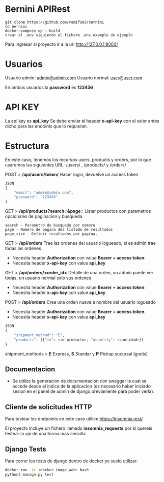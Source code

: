 # Bernini APIRest

```code
git clone https://github.com/remifu93/bernini
cd bernini
docker-compose up --build
crear el .env siguiendo el fichero .enx.example de ejemplo
```

Para ingresar al proyecto ir a la url http://127.0.0.1:8000/

# Usuarios
Usuario admin: admin@admin.com
Usuario normal: user@user.com

En ambos usuarios la **password** es **123456**

# API KEY
La api key es **api_key**
Se debe enviar el header **x-api-key** con el valor antes dicho para las endoints que lo requieran.


# Estructura
En este caso, tenemos los recursos users, products y orders, por lo que usaremos las siguientes URL: /users/ , /products/ y /orders/

POST > **/api/users/token/**
Hacer login, devuelve un access token
```sh
JSON
{
    "email": "admin@admin.com",
    "password": "123456"
}
```

GET > **/api/products?search=<termino busqueda>&page=<numero>**
Listar productos con parametros opcionales de paginacion y busqueda
```
search - Parametro de busqueda por nombre
page - Numero de pagina del listado de resultados
page_size - Definir resultados por pagina.
```

GET > **/api/orders**
Trae las ordenes del usuario logueado, si es admin trae todas las ordenes
- Necesita header **Authorization** con value **Bearer + access token**
- Necesita header **x-api-key** con value **api_key**

GET > **/api/orders/<order_id>**
Detalle de una orden, un admin puede ver todas, un usuario normal solo sus ordenes
- Necesita header **Authorization** con value **Bearer + access token**
- Necesita header **x-api-key** con value **api_key**

POST > **/api/orders**
Crea una orden nueva a nombre del usuario logueado
- Necesita header **Authorization** con value **Bearer + access token**
- Necesita header **x-api-key** con value **api_key**
```sh
JSON
{
	"shipment_method": "E",
	"products": [{"id": <id producto>, "quantity": <cantidad>}]
}
```
shipment_methods >  **E** Express, **S** Standar y **P** Pickup sucursal (gratis)

## Documentacion
- Se utilizo la generacion de documentacion con swagger la cual se accede desde el indice de la aplicacion (es necesario haber iniciado sesion en el panel de admin de django previamente para poder verla).

## Cliente de solicitudes HTTP
Para testear los endpoints en este caso utilice
https://insomnia.rest/

El proyecto incluye un fichero llamado **insomnia_requests** por si quereis testear la api de una forma mas sencilla

## Django Tests
Para correr los tests de django dentro de docker yo suelo utilizar:

```sh
docker run -it <docker_image_web> bash
python3 manage.py test
```
